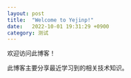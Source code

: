 ```yaml
---
layout: post
title:  "Welcome to Yejinp!"
date:   2022-10-01 19:31:29 +0900
category: 测试
---
```


欢迎访问此博客！
 
此博客主要分享最近学习到的相关技术知识。
